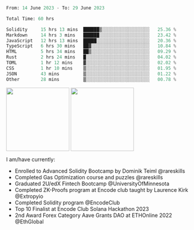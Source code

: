 <div align="left">
<div/> 

<!--START_SECTION:waka-->

```python
From: 14 June 2023 - To: 29 June 2023

Total Time: 60 hrs

Solidity     15 hrs 13 mins  ██████▒░░░░░░░░░░░░░░░░░░   25.36 %
Markdown     14 hrs 3 mins   ██████░░░░░░░░░░░░░░░░░░░   23.42 %
JavaScript   12 hrs 13 mins  █████░░░░░░░░░░░░░░░░░░░░   20.36 %
TypeScript   6 hrs 30 mins   ██▓░░░░░░░░░░░░░░░░░░░░░░   10.84 %
HTML         5 hrs 34 mins   ██▒░░░░░░░░░░░░░░░░░░░░░░   09.29 %
Rust         2 hrs 24 mins   █░░░░░░░░░░░░░░░░░░░░░░░░   04.02 %
TOML         1 hr 12 mins    ▓░░░░░░░░░░░░░░░░░░░░░░░░   02.02 %
CSS          1 hr 10 mins    ▒░░░░░░░░░░░░░░░░░░░░░░░░   01.95 %
JSON         43 mins         ▒░░░░░░░░░░░░░░░░░░░░░░░░   01.22 %
Other        28 mins         ▒░░░░░░░░░░░░░░░░░░░░░░░░   00.78 %
```

<!--END_SECTION:waka-->
  
<img align="center" height="170" src="https://github-readme-stats-sigma-five.vercel.app/api?username=mmsaki&show_icons=true&bg_color=00000000"/>
<img align="center" height="170" src="https://github-readme-stats-sigma-five.vercel.app/api/top-langs/?username=mmsaki&count_private=true&layout=compact&langs_count=8&hide=jupyter%20notebook"/>
 
<br>
 
I am/have currently:
- Enrolled to Advanced Solidity Bootcamp by Dominik Teiml @rareskills
- Completed Gas Optimization course and puzzles @rareskills
- Graduated 2U/edX Fintech Bootcamp @UniversityOfMinnesota
- Completed ZK-Proofs program at Encode club taught by Laurence Kirk @Extropyio
- Completed Solidity program @EncodeClub
- Top 10 Finalist at Encode Club Solana Hackathon 2023
- 2nd Award Forex Category Aave Grants DAO at ETHOnline 2022 @EthGlobal
